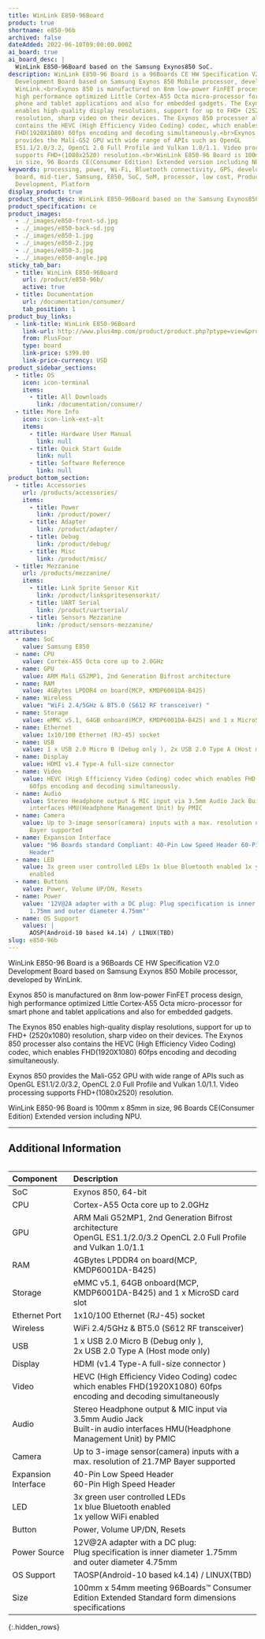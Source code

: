 ```yaml
---
title: WinLink E850-96Board
product: true
shortname: e850-96b
archived: false
dateAdded: 2022-06-10T09:00:00.000Z
ai_board: true
ai_board_desc: |
  WinLink E850-96Board based on the Samsung Exynos850 SoC.
description: WinLink E850-96 Board is a 96Boards CE HW Specification V2.0
  Development Board based on Samsung Exynos 850 Mobile processor, developed by
  WinLink.<br>Exynos 850 is manufactured on 8nm low-power FinFET process design,
  high performance optimized Little Cortex-A55 Octa micro-processor for smart
  phone and tablet applications and also for embedded gadgets. The Exynos 850
  enables high-quality display resolutions, support for up to FHD+ (2520x1080)
  resolution, sharp video on their devices. The Exynos 850 processer also
  contains the HEVC (High Efficiency Video Coding) codec, which enables
  FHD(1920X1080) 60fps encoding and decoding simultaneously.<br>Exynos 850
  provides the Mali-G52 GPU with wide range of APIs such as OpenGL
  ES1.1/2.0/3.2, OpenCL 2.0 Full Profile and Vulkan 1.0/1.1. Video processing
  supports FHD+(1080x2520) resolution.<br>WinLink E850-96 Board is 100mm x 85mm
  in size, 96 Boards CE(Consumer Edition) Extended version including NPU.
keywords: processing, power, Wi-Fi, Bluetooth connectivity, GPS, development,
  board, mid-tier, Samsung, E850, SoC, SoM, processor, low cost, Product,
  Development, Platform
display_product: true
product_short_desc: WinLink E850-96Board based on the Samsung Exynos850 SoC
product_specification: ce
product_images:
  - ./_images/e850-front-sd.jpg
  - ./_images/e850-back-sd.jpg
  - ./_images/e850-1.jpg
  - ./_images/e850-2.jpg
  - ./_images/e850-3.jpg
  - ./_images/e850-angle.jpg
sticky_tab_bar:
  - title: WinLink E850-96Board
    url: /product/e850-96b/
    active: true
  - title: Documentation
    url: /documentation/consumer/
    tab_position: 1
product_buy_links:
  - link-title: WinLink E850-96Board
    link-url: http://www.plus4mp.com/product/product.php?ptype=view&prdcode=2210130001&catcode=10000000
    from: PlusFour
    type: board
    link-price: $399.00
    link-price-currency: USD
product_sidebar_sections:
  - title: OS
    icon: icon-terminal
    items:
      - title: All Downloads
        link: /documentation/consumer/
  - title: More Info
    icon: icon-link-ext-alt
    items:
      - title: Hardware User Manual
        link: null
      - title: Quick Start Guide
        link: null
      - title: Software Reference
        link: null
product_bottom_section:
  - title: Accessories
    url: /products/accessories/
    items:
      - title: Power
        link: /product/power/
      - title: Adapter
        link: /product/adapter/
      - title: Debug
        link: /product/debug/
      - title: Misc
        link: /product/misc/
  - title: Mezzanine
    url: /products/mezzanine/
    items:
      - title: Link Sprite Sensor Kit
        link: /product/linkspritesensorkit/
      - title: UART Serial
        link: /product/uartserial/
      - title: Sensors Mezzanine
        link: /product/sensors-mezzanine/
attributes:
  - name: SoC
    value: Samsung E850
  - name: CPU
    value: Cortex-A55 Octa core up to 2.0GHz
  - name: GPU
    value: ARM Mali G52MP1, 2nd Generation Bifrost architecture
  - name: RAM
    value: 4GBytes LPDDR4 on board(MCP, KMDP6001DA-B425)
  - name: Wireless
    value: "WiFi 2.4/5GHz & BT5.0 (S612 RF transceiver) "
  - name: Storage
    value: eMMC v5.1, 64GB onboard(MCP, KMDP6001DA-B425) and 1 x MicroSD card slot
  - name: Ethernet
    value: 1x10/100 Ethernet (RJ-45) socket
  - name: USB
    value: 1 x USB 2.0 Micro B (Debug only ), 2x USB 2.0 Type A (Host mode only),
  - name: Display
    value: HDMI v1.4 Type-A full-size connector
  - name: Video
    value: HEVC (High Efficiency Video Coding) codec which enables FHD(1920X1080)
      60fps encoding and decoding simultaneously.
  - name: Audio
    value: Stereo Headphone output & MIC input via 3.5mm Audio Jack Built-in audio
      interfaces HMU(Headphone Management Unit) by PMIC
  - name: Camera
    value: Up to 3-image sensor(camera) inputs with a max. resolution of 21.7MP
      Bayer supported
  - name: Expansion Interface
    value: "96 Boards standard Compliant: 40-Pin Low Speed Header 60-Pin High Speed
      Header"
  - name: LED
    value: 3x green user controlled LEDs 1x blue Bluetooth enabled 1x yellow WiFi
      enabled
  - name: Buttons
    value: Power, Volume UP/DN, Resets
  - name: Power
    value: '12V@2A adapter with a DC plug: Plug specification is inner diameter
      1.75mm and outer diameter 4.75mm"'
  - name: OS Support
    values: |
      AOSP(Android-10 based k4.14) / LINUX(TBD)
slug: e850-96b
---
```

WinLink E850-96 Board is a 96Boards CE HW Specification V2.0 Development Board based on Samsung Exynos 850 Mobile processor, developed by WinLink.

Exynos 850 is manufactured on 8nm low-power FinFET process design, high performance optimized Little Cortex-A55 Octa micro-processor for smart phone and tablet applications and also for embedded gadgets.

The Exynos 850 enables high-quality display resolutions, support for up to FHD+ (2520x1080) resolution, sharp video on their devices. The Exynos 850 processer also contains the HEVC (High Efficiency Video Coding) codec, which enables
FHD(1920X1080) 60fps encoding and decoding simultaneously.

Exynos 850 provides the Mali-G52 GPU with wide range of APIs such as OpenGL ES1.1/2.0/3.2, OpenCL 2.0 Full Profile and Vulkan 1.0/1.1. Video processing supports FHD+(1080x2520) resolution.

WinLink E850-96 Board is 100mm x 85mm in size, 96 Boards CE(Consumer Edition) Extended version including NPU.

***

## Additional Information
<div style="overflow-x:scroll;" markdown="1">

|   Component          |   Description                                                                                                                  |
|:---------------------|:-------------------------------------------------------------------------------------------------------------------------------|
|  SoC                 | Exynos 850, 64-bit                                                                                                             |
|  CPU                 | Cortex-A55 Octa core up to 2.0GHz                                                                                              |
|  GPU                 | ARM Mali G52MP1, 2nd Generation Bifrost architecture <br>  OpenGL ES1.1/2.0/3.2 OpenCL 2.0 Full Profile and Vulkan 1.0/1.1     |
|  RAM                 | 4GBytes LPDDR4 on board(MCP, KMDP6001DA-B425)                                                                                  |
|  Storage             | eMMC v5.1, 64GB onboard(MCP, KMDP6001DA-B425) and 1 x MicroSD card slot                                                        |
|  Ethernet Port       | 1x10/100 Ethernet (RJ-45) socket                                                                                               |
|  Wireless            | WiFi 2.4/5GHz & BT5.0 (S612 RF transceiver)                                                                                    |
|  USB                 | 1 x USB 2.0 Micro B (Debug only ), <br> 2x USB 2.0 Type A (Host mode only)                                                     |
|  Display             | HDMI (v1.4 Type-A full-size connector )                                                                                        |
|  Video               | HEVC (High Efficiency Video Coding) codec which enables FHD(1920X1080) 60fps encoding and decoding simultaneously              |
|  Audio               | Stereo Headphone output & MIC input via 3.5mm Audio Jack <br> Built-in audio interfaces HMU(Headphone Management Unit) by PMIC |
|  Camera              | Up to 3-image sensor(camera) inputs with a max. resolution of 21.7MP Bayer supported                                           |
|  Expansion Interface | 40-Pin Low Speed Header <br> 60-Pin High Speed Header                                                                          |
|  LED                 | 3x green user controlled LEDs <br> 1x blue Bluetooth enabled <br> 1x yellow WiFi enabled                                       |
|  Button              | Power, Volume UP/DN, Resets                                                                                                    |
|  Power Source        | 12V@2A adapter with a DC plug:<br>Plug specification is inner diameter 1.75mm and outer diameter 4.75mm                        |
|  OS Support          | TAOSP(Android-10 based k4.14) / LINUX(TBD)                                                                                     |
|  Size                | 100mm x 54mm meeting 96Boards™ Consumer Edition Extended Standard form dimensions specifications                               |
{:.hidden_rows}
</div>
